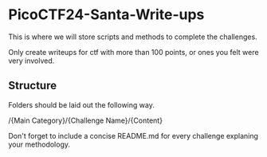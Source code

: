 # PicoCTF24-Santa-Write-ups
This is where we will store scripts and methods to complete the challenges.

Only create writeups for ctf with more than 100 points, or ones you felt were very involved.

## Structure
Folders should be laid out the following way.

/{Main Category}/{Challenge Name}/{Content}

Don't forget to include a concise README.md for every challenge explaning your methodology.
